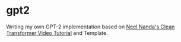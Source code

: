 # gpt2

Writing my own GPT-2 implementation based on [Neel Nanda's Clean Transformer Video Tutorial](https://www.youtube.com/watch?v=bOYE6E8JrtU&list=PL7m7hLIqA0hoIUPhC26ASCVs_VrqcDpAz&index=2&ab_channel=NeelNanda) and Template.
